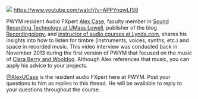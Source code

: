 ![](https://www.youtube.com/watch?v=APPYnqwLfS8)
https://www.youtube.com/watch?v=APPYnqwLfS8

PWYM resident Audio FXpert [Alex Case][1], faculty member in [Sound Recording Technology at UMass Lowell][2], publisher of the blog [Recordingology][3], and [instructor of audio courses at Lynda.com][4], shares his insights into how to listen for timbre (instruments, voices, synths, etc.) and space in recorded music. This video interview was conducted back in November 2013 during the first version of PWYM that focused on the music of [Clara Berry and Wooldog][5]. Although Alex references that music, you can apply his advice to your projects. 

[@AlexUCase](http://community.playwithyourmusic.org/users/alexucase) is the resident audio FXpert here at PWYM. Post your questions to him as replies to this thread. He will be available to reply to your questions throughout the course.


  [1]: http://recordingology.com/alex-u-case-bio/
  [2]: http://srtalumni.com/
  [3]: http://recordingology.com/
  [4]: http://www.lynda.com/Alex-Case/1172446-1.html
  [5]: http://claraberry.com